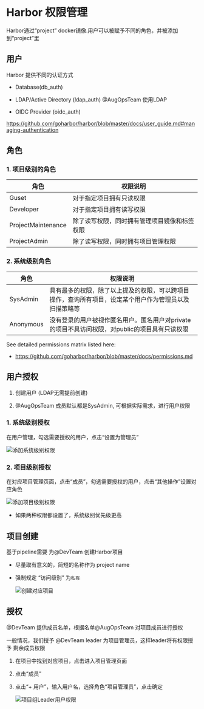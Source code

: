 # Harbor 权限管理

Harbor通过“project” docker镜像.用户可以被赋予不同的角色，并被添加到“project”里

## 用户

Harbor 提供不同的认证方式

- Database(db_auth)

- LDAP/Active Directory (ldap_auth)  @AugOpsTeam 使用LDAP

- OIDC Provider (oidc_auth)

<https://github.com/goharbor/harbor/blob/master/docs/user_guide.md#managing-authentication>

## 角色

### 1. 项目级别的角色

| 角色 | 权限说明 |
| ------ | ------ |
| Guset | 对于指定项目拥有只读权限 |
| Developer | 对于指定项目拥有读写权限 |
| ProjectMaintenance | 除了读写权限，同时拥有管理项目镜像和标签权限 |
| ProjectAdmin | 除了读写权限，同时拥有项目管理权限 |

### 2. 系统级别角色

| 角色 | 权限说明 |
| ------ | ------ |
| SysAdmin | 具有最多的权限，除了以上提及的权限，可以跨项目操作，查询所有项目，设定某个用户作为管理员以及扫描策略等 |
| Anonymous | 没有登录的用户被视作匿名用户。匿名用户对private的项目不具访问权限，对public的项目具有只读权限 |

See detailed permissions matrix listed here:

- <https://github.com/goharbor/harbor/blob/master/docs/permissions.md>

## 用户授权

1. 创建用户 (LDAP无需提前创建)

2. @AugOpsTeam 成员默认都是SysAdmin, 可根据实际需求，进行用户权限

### 1. 系统级别授权

在用户管理，勾选需要授权的用户，点击“设置为管理员”

![添加系统级别权限](./images/Harbor_授权系统权限.png)

### 2. 项目级别授权

在对应项目管理页面，点击“成员”，勾选需要授权的用户，点击“其他操作”设置对应角色

![添加项目级别权限](./images/Harbor-授权项目组权限.png)

- 如果两种权限都设置了，系统级别优先级更高

## 项目创建

基于pipeline需要 为@DevTeam 创建Harbor项目

- 尽量取有意义的，简短的名称作为 project name

- 强制规定 “访问级别” 为`私有`

    ![创建对应项目](./images/Harbor-创建项目.png)

## 授权

@DevTeam 提供成员名单，根据名单@AugOpsTeam 对项目成员进行授权

一般情况，我们授予 @DevTeam leader 为项目管理员，这样leader将有权限授予 剩余成员权限

1. 在项目中找到对应项目，点击进入项目管理页面

2. 点击“成员”

3. 点击“+ 用户”，输入用户名，选择角色“项目管理员”，点击确定

    ![项目组Leader用户权限](./images/Harbor-用户授权.png)

